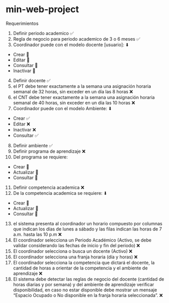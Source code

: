 # min-web-project

Requerimientos

1. Definir periodo academico ✅
2. Regla de negocio para periodo academico de 3 o 6 meses ✅
3. Coordinador puede con el modelo docente [usuario]: ⬇
- Crear 🏁
- Editar  🏁
- Consultar 🏁
- Inactivar 🏁
4. Definir docente ✅
5. el PT debe tener exactamente a la semana una asignación horaria semanal de 32 horas, sin exceder en un día las 8 horas ❌
6. el CNT debe tener exactamente a la semana una asignación horaria semanal de 40 horas, sin exceder en un día las 10 horas ❌
7. Coordinador puede con el modelo Ambiente: ⬇
- Crear ✅
- Editar ❌
- Inactivar ❌
- Consultar ✅
8. Definir ambiente ✅
9. Definir programa de aprendizaje ❌
10. Del programa se requiere:
- Crear 🏁
- Actualizar 🏁
- Consultar 🏁
11. Definir competencia academica ❌
12. De la competencia academica se requiere: ⬇
- Crear 🏁
- Actualizar 🏁
- Consultar 🏁
13. el sistema presenta al coordinador un horario compuesto por columnas que indican los días de lunes a sábado y las filas indican las
  horas de 7 a.m. hasta las 10 p.m ❌
14. El coordinador selecciona un Periodo Académico (Activo, se debe validar considerando las fechas de inicio y fin del periodo) ❌
15. El coordinador selecciona o busca un docente (Activo) ❌
16. El coordinador selecciona una franja horaria (día y horas) ❌
17. El coordinador selecciona la competencia que dictará el docente, la cantidad de horas a orientar de la competencia y el ambiente de aprendizaje ❌
18. El sistema debe detectar las reglas de negocio del docente (cantidad de horas diarias y por semana) y
    del ambiente de aprendizaje verificar disponibilidad, en caso no estar disponible debe mostrar un
    mensaje “Espacio Ocupado o No disponible en la franja horaria seleccionada”. ❌

